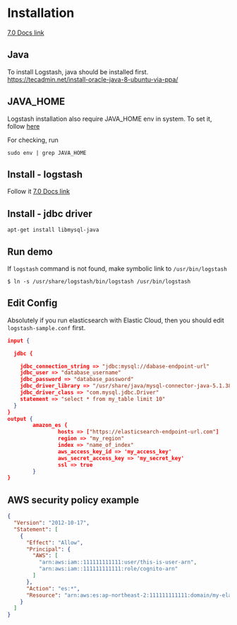 # Installation
[7.0 Docs link](https://www.elastic.co/guide/en/logstash/current/installing-logstash.html)

## Java
To install Logstash, java should be installed first.
https://tecadmin.net/install-oracle-java-8-ubuntu-via-ppa/

## JAVA_HOME
Logstash installation also require JAVA_HOME env in system.
To set it, follow [here](https://zetawiki.com/wiki/%EB%A6%AC%EB%88%85%EC%8A%A4_$JAVA_HOME_%ED%99%98%EA%B2%BD%EB%B3%80%EC%88%98_%EC%84%A4%EC%A0%95)

For checking, run
```
sudo env | grep JAVA_HOME
```

## Install - logstash
Follow it
[7.0 Docs link](https://www.elastic.co/guide/en/logstash/current/installing-logstash.html)

## Install - jdbc driver
```
apt-get install libmysql-java
```

## Run demo
If `logstash` command is not found, make symbolic link to `/usr/bin/logstash`
```
$ ln -s /usr/share/logstash/bin/logstash /usr/bin/logstash
```

## Edit Config
Absolutely if you run elasticsearch with Elastic Cloud, then you should edit `logstash-sample.conf` first.
```json
input {

  jdbc {

    jdbc_connection_string => "jdbc:mysql://dabase-endpoint-url"
    jdbc_user => "database_username"
    jdbc_password => "database_password"
    jdbc_driver_library => "/usr/share/java/mysql-connector-java-5.1.38.jar"
    jdbc_driver_class => "com.mysql.jdbc.Driver"
    statement => "select * from my_table limit 10"
  }
}
output {
        amazon_es {
                hosts => ["https://elasticsearch-endpoint-url.com"]
                region => "my_region"
                index => "name_of_index"
                aws_access_key_id => 'my_access_key'
                aws_secret_access_key => 'my_secret_key'
                ssl => true
        }
}
```

## AWS security policy example
```json
{
  "Version": "2012-10-17",
  "Statement": [
    {
      "Effect": "Allow",
      "Principal": {
        "AWS": [
          "arn:aws:iam::111111111111:user/this-is-user-arn",
          "arn:aws:iam::111111111111:role/cognito-arn"
        ]
      },
      "Action": "es:*",
      "Resource": "arn:aws:es:ap-northeast-2:111111111111:domain/my-elasticsearch/*"
    }
  ]
}
```